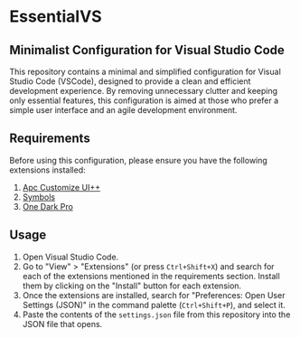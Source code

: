 
# EssentialVS

## Minimalist Configuration for Visual Studio Code

This repository contains a minimal and simplified configuration for Visual Studio Code (VSCode), designed to provide a clean and efficient development experience. By removing unnecessary clutter and keeping only essential features, this configuration is aimed at those who prefer a simple user interface and an agile development environment.

## Requirements

Before using this configuration, please ensure you have the following extensions installed:

1. [Apc Customize UI++](https://marketplace.visualstudio.com/items?itemName=drcika.apc-extension)
2. [Symbols](https://marketplace.visualstudio.com/items?itemName=miguelsolorio.symbols)
3. [One Dark Pro](https://marketplace.visualstudio.com/items?itemName=zhuangtongfa.Material-theme)

## Usage

1. Open Visual Studio Code. 
2. Go to "View" > "Extensions" (or press `Ctrl+Shift+X`) and search for each of the extensions mentioned in the requirements section. Install them by clicking on the "Install" button for each extension.
3. Once the extensions are installed, search for "Preferences: Open User Settings (JSON)" in the command palette (`Ctrl+Shift+P`), and select it.
4. Paste the contents of the `settings.json` file from this repository into the JSON file that opens.
